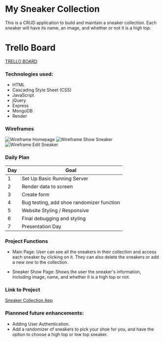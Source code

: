 # My Sneaker Collection

This is a CRUD application to build and maintain a sneaker collection. Each sneaker will have its name, an image, and whether or not it is a high top.

# Trello Board
[TRELLO BOARD](https://trello.com/invite/b/W8AUjgpd/ATTI10b35080c2f3dc91847a6e454b35eeddC2FEFC10/sneaker-collection)

### Technologies used:

- HTML
- Cascading Style Sheet (CSS)
- JavaScript
- jQuery
- Express
- MongoDB
- Render

### Wireframes

![Wireframe Homepage](https://imgur.com/rFMaZY6)
![Wireframe Show Sneaker](https://imgur.com/zmUMgEI)
![Wireframe Edit Sneaker](https://imgur.com/Ro01hzz)


### Daily Plan

| Day | Goal |
|-----|------|
| 1 | Set Up Basic Running Server |
| 2 | Render data to screen |
| 3 | Create form |
| 4 | Bug testing, add shoe randomizer function |
| 5 | Website Styling / Responsive |
| 6 | Final debugging and styling |
| 7 | Presentation Day |

### Project Functions

- Main Page: User can see all the sneakers in their collection and access each sneaker by clicking on it. They can also delete the sneakers or add a new one to the collection.

- Sneaker Show Page: Shows the user the sneaker's information, including image, name, and whether it is a high top or not.


### Link to Project

[Sneaker Collection App](https://sneakers-app.onrender.com)

### Plannned future enhancements:

- Adding User Authentication.
- Add a randomizer of sneakers to pick your shoe for you, and have the option to choose a high top or low top sneaker.